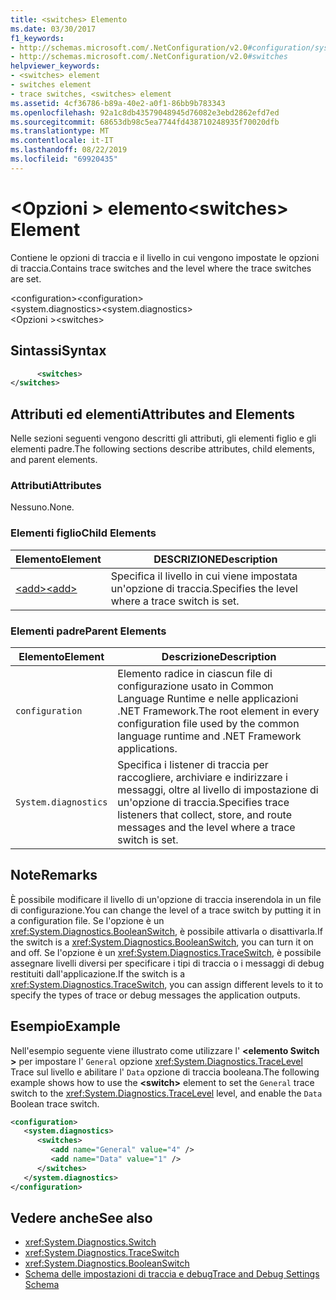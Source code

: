 ```yaml
---
title: <switches> Elemento
ms.date: 03/30/2017
f1_keywords:
- http://schemas.microsoft.com/.NetConfiguration/v2.0#configuration/system.diagnostics/switches
- http://schemas.microsoft.com/.NetConfiguration/v2.0#switches
helpviewer_keywords:
- <switches> element
- switches element
- trace switches, <switches> element
ms.assetid: 4cf36786-b89a-40e2-a0f1-86bb9b783343
ms.openlocfilehash: 92a1c8db43579048945d76082e3ebd2862efd7ed
ms.sourcegitcommit: 68653db98c5ea7744fd438710248935f70020dfb
ms.translationtype: MT
ms.contentlocale: it-IT
ms.lasthandoff: 08/22/2019
ms.locfileid: "69920435"
---
```

# <a name="switches-element"></a><span data-ttu-id="26f5f-102">\<Opzioni > elemento</span><span class="sxs-lookup"><span data-stu-id="26f5f-102">\<switches> Element</span></span>
<span data-ttu-id="26f5f-103">Contiene le opzioni di traccia e il livello in cui vengono impostate le opzioni di traccia.</span><span class="sxs-lookup"><span data-stu-id="26f5f-103">Contains trace switches and the level where the trace switches are set.</span></span>  
  
 <span data-ttu-id="26f5f-104">\<configuration></span><span class="sxs-lookup"><span data-stu-id="26f5f-104">\<configuration></span></span>  
<span data-ttu-id="26f5f-105">\<system.diagnostics></span><span class="sxs-lookup"><span data-stu-id="26f5f-105">\<system.diagnostics></span></span>  
<span data-ttu-id="26f5f-106">\<Opzioni ></span><span class="sxs-lookup"><span data-stu-id="26f5f-106">\<switches></span></span>  
  
## <a name="syntax"></a><span data-ttu-id="26f5f-107">Sintassi</span><span class="sxs-lookup"><span data-stu-id="26f5f-107">Syntax</span></span>  
  
```xml  
      <switches>   
</switches>  
```  
  
## <a name="attributes-and-elements"></a><span data-ttu-id="26f5f-108">Attributi ed elementi</span><span class="sxs-lookup"><span data-stu-id="26f5f-108">Attributes and Elements</span></span>  
 <span data-ttu-id="26f5f-109">Nelle sezioni seguenti vengono descritti gli attributi, gli elementi figlio e gli elementi padre.</span><span class="sxs-lookup"><span data-stu-id="26f5f-109">The following sections describe attributes, child elements, and parent elements.</span></span>  
  
### <a name="attributes"></a><span data-ttu-id="26f5f-110">Attributi</span><span class="sxs-lookup"><span data-stu-id="26f5f-110">Attributes</span></span>  
 <span data-ttu-id="26f5f-111">Nessuno.</span><span class="sxs-lookup"><span data-stu-id="26f5f-111">None.</span></span>  
  
### <a name="child-elements"></a><span data-ttu-id="26f5f-112">Elementi figlio</span><span class="sxs-lookup"><span data-stu-id="26f5f-112">Child Elements</span></span>  
  
|<span data-ttu-id="26f5f-113">Elemento</span><span class="sxs-lookup"><span data-stu-id="26f5f-113">Element</span></span>|<span data-ttu-id="26f5f-114">DESCRIZIONE</span><span class="sxs-lookup"><span data-stu-id="26f5f-114">Description</span></span>|  
|-------------|-----------------|  
|[<span data-ttu-id="26f5f-115">\<add></span><span class="sxs-lookup"><span data-stu-id="26f5f-115">\<add></span></span>](add-element-for-switches.md)|<span data-ttu-id="26f5f-116">Specifica il livello in cui viene impostata un'opzione di traccia.</span><span class="sxs-lookup"><span data-stu-id="26f5f-116">Specifies the level where a trace switch is set.</span></span>|  
  
### <a name="parent-elements"></a><span data-ttu-id="26f5f-117">Elementi padre</span><span class="sxs-lookup"><span data-stu-id="26f5f-117">Parent Elements</span></span>  
  
|<span data-ttu-id="26f5f-118">Elemento</span><span class="sxs-lookup"><span data-stu-id="26f5f-118">Element</span></span>|<span data-ttu-id="26f5f-119">Descrizione</span><span class="sxs-lookup"><span data-stu-id="26f5f-119">Description</span></span>|  
|-------------|-----------------|  
|`configuration`|<span data-ttu-id="26f5f-120">Elemento radice in ciascun file di configurazione usato in Common Language Runtime e nelle applicazioni .NET Framework.</span><span class="sxs-lookup"><span data-stu-id="26f5f-120">The root element in every configuration file used by the common language runtime and .NET Framework applications.</span></span>|  
|`System.diagnostics`|<span data-ttu-id="26f5f-121">Specifica i listener di traccia per raccogliere, archiviare e indirizzare i messaggi, oltre al livello di impostazione di un'opzione di traccia.</span><span class="sxs-lookup"><span data-stu-id="26f5f-121">Specifies trace listeners that collect, store, and route messages and the level where a trace switch is set.</span></span>|  
  
## <a name="remarks"></a><span data-ttu-id="26f5f-122">Note</span><span class="sxs-lookup"><span data-stu-id="26f5f-122">Remarks</span></span>  
 <span data-ttu-id="26f5f-123">È possibile modificare il livello di un'opzione di traccia inserendola in un file di configurazione.</span><span class="sxs-lookup"><span data-stu-id="26f5f-123">You can change the level of a trace switch by putting it in a configuration file.</span></span> <span data-ttu-id="26f5f-124">Se l'opzione è un <xref:System.Diagnostics.BooleanSwitch>, è possibile attivarla o disattivarla.</span><span class="sxs-lookup"><span data-stu-id="26f5f-124">If the switch is a <xref:System.Diagnostics.BooleanSwitch>, you can turn it on and off.</span></span> <span data-ttu-id="26f5f-125">Se l'opzione è un <xref:System.Diagnostics.TraceSwitch>, è possibile assegnare livelli diversi per specificare i tipi di traccia o i messaggi di debug restituiti dall'applicazione.</span><span class="sxs-lookup"><span data-stu-id="26f5f-125">If the switch is a <xref:System.Diagnostics.TraceSwitch>, you can assign different levels to it to specify the types of trace or debug messages the application outputs.</span></span>  
  
## <a name="example"></a><span data-ttu-id="26f5f-126">Esempio</span><span class="sxs-lookup"><span data-stu-id="26f5f-126">Example</span></span>  
 <span data-ttu-id="26f5f-127">Nell'esempio seguente viene illustrato come utilizzare l'  **\<elemento Switch >** per impostare l' `General` opzione <xref:System.Diagnostics.TraceLevel> Trace sul livello e abilitare l' `Data` opzione di traccia booleana.</span><span class="sxs-lookup"><span data-stu-id="26f5f-127">The following example shows how to use the **\<switch>** element to set the `General` trace switch to the <xref:System.Diagnostics.TraceLevel> level, and enable the `Data` Boolean trace switch.</span></span>  
  
```xml  
<configuration>  
   <system.diagnostics>  
      <switches>  
         <add name="General" value="4" />  
         <add name="Data" value="1" />  
      </switches>  
   </system.diagnostics>  
</configuration>  
```  
  
## <a name="see-also"></a><span data-ttu-id="26f5f-128">Vedere anche</span><span class="sxs-lookup"><span data-stu-id="26f5f-128">See also</span></span>

- <xref:System.Diagnostics.Switch>
- <xref:System.Diagnostics.TraceSwitch>
- <xref:System.Diagnostics.BooleanSwitch>
- [<span data-ttu-id="26f5f-129">Schema delle impostazioni di traccia e debug</span><span class="sxs-lookup"><span data-stu-id="26f5f-129">Trace and Debug Settings Schema</span></span>](index.md)
